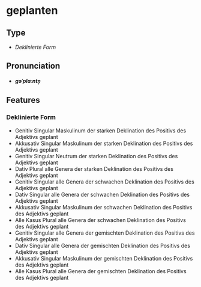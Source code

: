 # geplanten
## Type
- _Deklinierte Form_
## Pronunciation
- **_ɡəˈplaːntn̩_**
## Features
### Deklinierte Form
- Genitiv Singular Maskulinum der starken Deklination des Positivs des Adjektivs geplant
- Akkusativ Singular Maskulinum der starken Deklination des Positivs des Adjektivs geplant
- Genitiv Singular Neutrum der starken Deklination des Positivs des Adjektivs geplant
- Dativ Plural alle Genera der starken Deklination des Positivs des Adjektivs geplant
- Genitiv Singular alle Genera der schwachen Deklination des Positivs des Adjektivs geplant
- Dativ Singular alle Genera der schwachen Deklination des Positivs des Adjektivs geplant
- Akkusativ Singular Maskulinum der schwachen Deklination des Positivs des Adjektivs geplant
- Alle Kasus Plural alle Genera der schwachen Deklination des Positivs des Adjektivs geplant
- Genitiv Singular alle Genera der gemischten Deklination des Positivs des Adjektivs geplant
- Dativ Singular alle Genera der gemischten Deklination des Positivs des Adjektivs geplant
- Akkusativ Singular Maskulinum der gemischten Deklination des Positivs des Adjektivs geplant
- Alle Kasus Plural alle Genera der gemischten Deklination des Positivs des Adjektivs geplant
